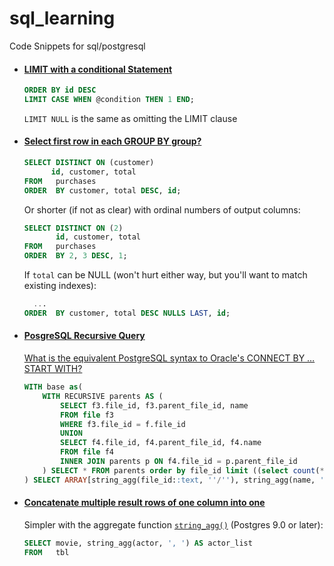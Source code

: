 # sql_learning
Code Snippets for sql/postgresql


- #### [LIMIT with a conditional Statement](https://stackoverflow.com/questions/51022146/how-to-set-limit-within-a-conditional-statement-postgresql)
  ```sql
  ORDER BY id DESC
  LIMIT CASE WHEN @condition THEN 1 END;
  ```
  `LIMIT NULL` is the same as omitting the LIMIT clause
  
- #### [Select first row in each GROUP BY group?](https://stackoverflow.com/questions/3800551/select-first-row-in-each-group-by-group)
  ```sql
  SELECT DISTINCT ON (customer)
        id, customer, total
  FROM   purchases
  ORDER  BY customer, total DESC, id;
  ```
  Or shorter (if not as clear) with ordinal numbers of output columns:
  ```sql
  SELECT DISTINCT ON (2)
         id, customer, total
  FROM   purchases
  ORDER  BY 2, 3 DESC, 1;
  ```
  If `total` can be NULL (won't hurt either way, but you'll want to match existing indexes):
  ```sql
    ...
  ORDER  BY customer, total DESC NULLS LAST, id;
  ```
  
- #### [PosgreSQL Recursive Query](http://www.postgresqltutorial.com/postgresql-recursive-query/)	
  [What is the equivalent PostgreSQL syntax to Oracle's CONNECT BY … START WITH?](https://stackoverflow.com/questions/24898681/what-is-the-equivalent-postgresql-syntax-to-oracles-connect-by-start-with)
    ```sql
	WITH base as(								   
		WITH RECURSIVE parents AS (
			SELECT f3.file_id, f3.parent_file_id, name
			FROM file f3
			WHERE f3.file_id = f.file_id
			UNION
			SELECT f4.file_id, f4.parent_file_id, f4.name
			FROM file f4
			INNER JOIN parents p ON f4.file_id = p.parent_file_id
		) SELECT * FROM parents order by file_id limit ((select count(*) from parents) - 1)
	) SELECT ARRAY[string_agg(file_id::text, ''/''), string_agg(name, ''/'')]  FROM base
     ```
- #### [Concatenate multiple result rows of one column into one](https://stackoverflow.com/questions/15847173/concatenate-multiple-result-rows-of-one-column-into-one-group-by-another-column)
  Simpler with the aggregate function [`string_agg()`](https://www.postgresql.org/docs/current/functions-aggregate.html) (Postgres 9.0 or later):
  ```sql
  SELECT movie, string_agg(actor, ', ') AS actor_list
  FROM   tbl
  ```
  
     
     

